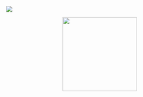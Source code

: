 <img src="https://img.shields.io/badge/{Javascript}-{#ffff}?style=for-the-badge&logo={JavaScript}&logoColor=white" />
<p align="center">
  <img width="200" height="200" src="https://media.giphy.com/media/du3J3cXyzhj75IOgvA/giphy.gif">
</p>


